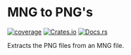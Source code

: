 # MNG to PNG's

[![coverage](https://shields.io/endpoint?url=https://raw.githubusercontent.com/jlyonsmith/mng_to_pngs/main/coverage.json)](https://github.com/jlyonsmith/mng_to_pngs/blob/main/coverage.json)
[![Crates.io](https://img.shields.io/crates/v/mng_to_pngs.svg)](https://crates.io/crates/mng_to_pngs)
[![Docs.rs](https://docs.rs/mng_to_pngs/badge.svg)](https://docs.rs/mng_to_pngs)

Extracts the PNG files from an MNG file.
